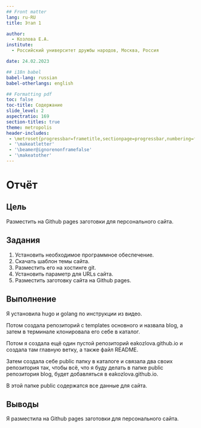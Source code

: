 ```yaml
---
## Front matter
lang: ru-RU
title: Этап 1

author:
  - Козлова Е.А.
institute:
  - Российский университет дружбы народов, Москва, Россия

date: 24.02.2023

## i18n babel
babel-lang: russian
babel-otherlangs: english

## Formatting pdf
toc: false
toc-title: Содержание
slide_level: 2
aspectratio: 169
section-titles: true
theme: metropolis
header-includes:
 - \metroset{progressbar=frametitle,sectionpage=progressbar,numbering=fraction}
 - '\makeatletter'
 - '\beamer@ignorenonframefalse'
 - '\makeatother'
---
```


# Отчёт



## Цель

Разместить на Github pages заготовки для персонального сайта.

## Задания

1. Установить необходимое программное обеспечение.
2. Скачать шаблон темы сайта.
3. Разместить его на хостинге git.
4. Установить параметр для URLs сайта.
5. Разместить заготовку сайта на Github pages.

## Выполнение

Я установила hugo и golang по инструкции из видео. 

Потом создала репозиторий с templates основного и назвала blog, а затем в терминале клонировала его себе в каталог. 

Потом я создала ещё один пустой репозиторий eakozlova.github.io и создала там главную ветку, а также файл README. 

Затем создала себе public папку в каталоге и связала два своих репозитория так, чтобы всё, что я буду делать в папке public репозитория blog, будет добавляться в eakozlova.github.io. 

В этой папке public содержатся все данные для сайта. 

## Выводы

Я разместила на Github pages заготовки для персонального сайта. 


